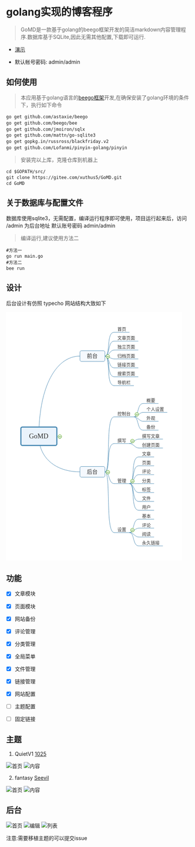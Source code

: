 # golang实现的博客程序

> GoMD是一款基于golang的beego框架开发的简洁markdown内容管理程序.数据库基于SQLite,因此无需其他配置,下载即可运行.

+ [演示](http://xblogs.cn)

+ 默认帐号密码: admin/admin

## 如何使用

> 本应用基于golang语言的[beego框架](https://beego.me/)开发,在确保安装了golang环境的条件下，执行如下命令

```bash
go get github.com/astaxie/beego
go get github.com/beego/bee
go get github.com/jmoiron/sqlx
go get github.com/mattn/go-sqlite3
go get gopkg.in/russross/blackfriday.v2
go get github.com/Lofanmi/pinyin-golang/pinyin
```

> 安装完以上库，克隆仓库到机器上

```shell
cd $GOPATH/src/
git clone https://gitee.com/xuthus5/GoMD.git
cd GoMD
```

## 关于数据库与配置文件

数据库使用sqlite3，无需配置，编译运行程序即可使用，项目运行起来后，访问 /admin 为后台地址 默认账号密码 admin/admin

> 编译运行,建议使用方法二

```
#方法一
go run main.go
#方法二
bee run
```

## 设计

后台设计有仿照 typecho 网站结构大致如下

![网站架构](./GoMD.png)

## 功能

- [x] 文章模块

- [x] 页面模块

- [x] 网站备份

- [x] 评论管理

- [x] 分类管理

- [x] 全局菜单

- [x] 文件管理

- [x] 链接管理

- [x] 网站配置

- [ ] 主题配置

- [ ] 固定链接

## 主题

1. QuietV1 [1025](https://1025.me/)

![首页](http://static.xuthus.cc/quiet-index.png)
![内容](http://static.xuthus.cc/quiet-article.png)

2. fantasy [Seevil](https://github.com/Seevil/fantasy)

![首页](http://static.xuthus.cc/fantasy-index.png)
![内容](http://static.xuthus.cc/fantasy-article.png)

## 后台

![首页](http://static.xuthus.cc/admin.png)
![编辑](http://static.xuthus.cc/edit.png)
![列表](http://static.xuthus.cc/list.png)

注意:需要移植主题的可以提交issue